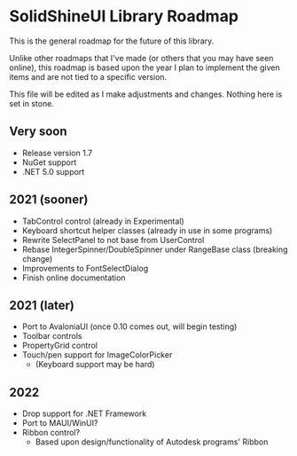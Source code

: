 SolidShineUI Library Roadmap
============================

This is the general roadmap for the future of this library.

Unlike other roadmaps that I've made (or others that you may have seen online), this roadmap is based upon the year I plan to implement the given items and are not tied to a specific version.

This file will be edited as I make adjustments and changes. Nothing here is set in stone.

## Very soon

- Release version 1.7
- NuGet support
- .NET 5.0 support

## 2021 (sooner)

- TabControl control (already in Experimental)
- Keyboard shortcut helper classes (already in use in some programs)
- Rewrite SelectPanel to not base from UserControl
- Rebase IntegerSpinner/DoubleSpinner under RangeBase class (breaking change)
- Improvements to FontSelectDialog
- Finish online documentation

## 2021 (later)

- Port to AvaloniaUI (once 0.10 comes out, will begin testing)
- Toolbar controls
- PropertyGrid control
- Touch/pen support for ImageColorPicker
  - (Keyboard support may be hard)

## 2022

- Drop support for .NET Framework
- Port to MAUI/WinUI?
- Ribbon control?
  - Based upon design/functionality of Autodesk programs' Ribbon
